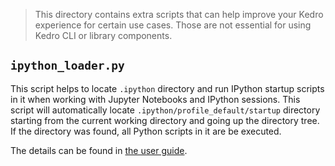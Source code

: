 > This directory contains extra scripts that can help improve your Kedro experience for certain use cases. Those are not essential for using Kedro CLI or library components.


## `ipython_loader.py`

This script helps to locate `.ipython` directory and run IPython startup scripts in it when working with Jupyter Notebooks and IPython sessions. This script will automatically locate `.ipython/profile_default/startup` directory starting from the current working directory and going up the directory tree. If the directory was found, all Python scripts in it are be executed.

The details can be found in [the user guide](https://kedro.readthedocs.io/en/latest/04_user_guide/10_ipython.html#ipython-loader).
